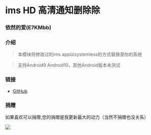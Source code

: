 # ims HD 高清通知删除除
### 依然的爱(E7KMbb)

### 介绍
> 本模块将修改过的ims app以systemless的方式替换至你的系统

> 支持Android9 Android10，其他Android版本未测试

### 链接
* [GitHub](https://github.com/E7KMbb/ims)

### 捐赠
如果喜欢可以捐赠,您的捐赠是我更新最大的动力（当然不捐赠也没关系）

<img src="https://raw.githubusercontent.com/E7KMbb/Gallery/blob/master/Donation.jpg">
